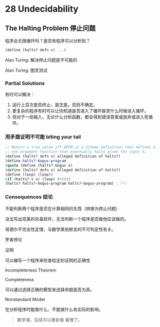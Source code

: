 # 28 Undecidability

## The Halting Problem 停止问题
程序会无限循环吗？是否有程序可以分析到？

```scheme
(define (halts? defn x) ...)
```

Alan Turing: 解决停止问题是不可能的

Alan Turing: 图灵测试

### Partial Solutions
有时可以解决：
1. 运行上百次是否终止，是怎是。否则不确定。
2. 更复杂的程序有时可以让你知道是否进入了循环甚至什么时候进入循环。
3. 但对于一些输入，无论什么分析函数，都会得到错误答案或放弃或进入死循环。

### 用矛盾证明不可能 biting your tail
```scheme
;; Return a true value iff DEFN is a Scheme definition that defines a
;; one-argument function that eventually halts given the input X.
(define (halts? defn x) alleged definition of halts?)
(define halts?-bogus-program
(quote (define (halts?-bogus x)
(define (halts? defn x) alleged definition of halts?)
(define (loop) (loop))
(if (halts? x x) (loop) #t))))
(halts? halts?-bogus-program halts?-bogus-program) ; (*)
```

### Consequences 结论
不能判断两个程序是否在计算相同的东西（转换为停止问题）

没法写出完美的杀毒软件，无法判断一个程序是否做他应该做的。

哥德尔不完全性定理，与数学某些断言的不可判定性有关。

罗素悖论


证明

可以编写一个程序来检查给定的证明的正确性

Incompleteness Theorem

Completeness

可以通过选择正确的模型来选择命题是否为真。

Nonstandard Model


在分析程序时能做什么、不能做什么有实际的影响。

> 数学课，后续可以重新看 看懵了。